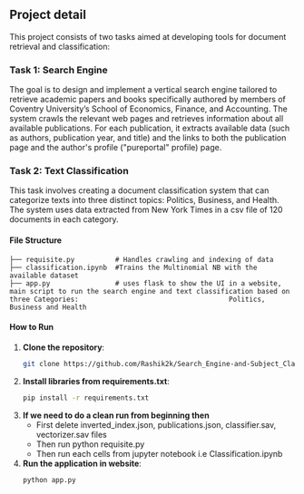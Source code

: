 ## **Project detail**
This project consists of two tasks aimed at developing tools for document retrieval and classification:

### Task 1: Search Engine
The goal is to design and implement a vertical search engine tailored to retrieve academic papers and books specifically authored by members of Coventry University’s School of Economics, Finance, and Accounting. The system crawls the relevant web pages and retrieves information about all available publications. For each publication, it extracts available data (such as authors, publication year, and title) and the links to both the publication page and the author's profile ("pureportal" profile) page.

### Task 2: Text Classification
This task involves creating a document classification system that can categorize texts into three distinct topics: Politics, Business, and Health. The system uses data extracted from New York Times in a csv file of 120 documents in each category.

#### **File Structure**
```
├── requisite.py          # Handles crawling and indexing of data
├── classification.ipynb  #Trains the Multinomial NB with the available dataset
├── app.py                # uses flask to show the UI in a website, main script to run the search engine and text classification based on three Categories:                                     Politics, Business and Health
```


#### **How to Run**
1. **Clone the repository**:
   ```bash
   git clone https://github.com/Rashik2k/Search_Engine-and-Subject_Classification.git
   ```
2. **Install libraries from requirements.txt**:
   ```bash
   pip install -r requirements.txt
   ```
3. **If we need to do a clean run from beginning then**
   - First delete inverted_index.json, publications.json, classifier.sav, vectorizer.sav files
   - Then run python requisite.py
   - Then run each cells from jupyter notebook i.e Classification.ipynb
3. **Run the application in website**:
   ```bash
   python app.py
   ```
